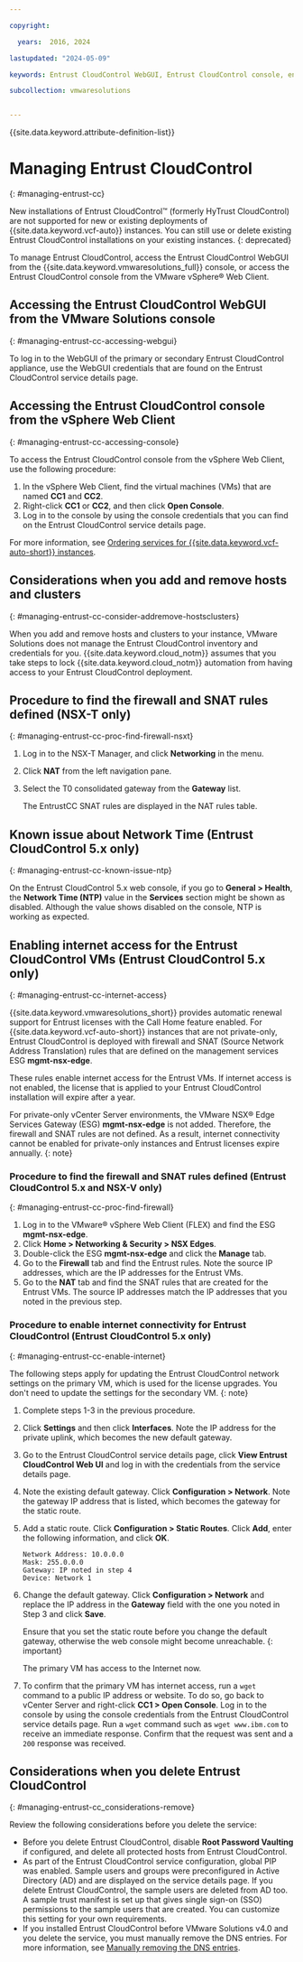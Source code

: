 ```yaml
---

copyright:

  years:  2016, 2024

lastupdated: "2024-05-09"

keywords: Entrust CloudControl WebGUI, Entrust CloudControl console, enable internet Entrust CloudControl

subcollection: vmwaresolutions


---
```


{{site.data.keyword.attribute-definition-list}}

# Managing Entrust CloudControl
{: #managing-entrust-cc}

New installations of Entrust CloudControl™ (formerly HyTrust CloudControl) are not supported for new or existing deployments of {{site.data.keyword.vcf-auto}} instances. You can still use or delete existing Entrust CloudControl installations on your existing instances.
{: deprecated}

To manage Entrust CloudControl, access the Entrust CloudControl WebGUI from the {{site.data.keyword.vmwaresolutions_full}} console, or access the Entrust CloudControl console from the VMware vSphere® Web Client.

## Accessing the Entrust CloudControl WebGUI from the VMware Solutions console
{: #managing-entrust-cc-accessing-webgui}

To log in to the WebGUI of the primary or secondary Entrust CloudControl appliance, use the WebGUI credentials that are found on the Entrust CloudControl service details page.

## Accessing the Entrust CloudControl console from the vSphere Web Client
{: #managing-entrust-cc-accessing-console}

To access the Entrust CloudControl console from the vSphere Web Client, use the following procedure:
1. In the vSphere Web Client, find the virtual machines (VMs) that are named **CC1** and **CC2**.
2. Right-click **CC1** or **CC2**, and then click **Open Console**.
3. Log in to the console by using the console credentials that you can find on the Entrust CloudControl service details page.

For more information, see [Ordering services for {{site.data.keyword.vcf-auto-short}} instances](/docs/vmwaresolutions?topic=vmwaresolutions-vc_addingservices).

## Considerations when you add and remove hosts and clusters
{: #managing-entrust-cc-consider-addremove-hostsclusters}

When you add and remove hosts and clusters to your instance, VMware Solutions does not manage the Entrust CloudControl inventory and credentials for you. {{site.data.keyword.cloud_notm}} assumes that you take steps to lock {{site.data.keyword.cloud_notm}} automation from having access to your Entrust CloudControl deployment.

## Procedure to find the firewall and SNAT rules defined (NSX-T only)
{: #managing-entrust-cc-proc-find-firewall-nsxt}

1. Log in to the NSX-T Manager, and click **Networking** in the menu.
2. Click **NAT** from the left navigation pane.
3. Select the T0 consolidated gateway from the **Gateway** list.

   The EntrustCC SNAT rules are displayed in the NAT rules table.

## Known issue about Network Time (Entrust CloudControl 5.x only)
{: #managing-entrust-cc-known-issue-ntp}

On the Entrust CloudControl 5.x web console, if you go to **General > Health**, the **Network Time (NTP)** value in the **Services** section might be shown as disabled. Although the value shows disabled on the console, NTP is working as expected.

## Enabling internet access for the Entrust CloudControl VMs (Entrust CloudControl 5.x only)
{: #managing-entrust-cc-internet-access}

{{site.data.keyword.vmwaresolutions_short}} provides automatic renewal support for Entrust licenses with the Call Home feature enabled. For {{site.data.keyword.vcf-auto-short}} instances that are not private-only, Entrust CloudControl is deployed with firewall and SNAT (Source Network Address Translation) rules that are defined on the management services ESG **mgmt-nsx-edge**.

These rules enable internet access for the Entrust VMs. If internet access is not enabled, the license that is applied to your Entrust CloudControl installation will expire after a year.

For private-only vCenter Server environments, the VMware NSX® Edge Services Gateway (ESG) **mgmt-nsx-edge** is not added. Therefore, the firewall and SNAT rules are not defined. As a result, internet connectivity cannot be enabled for private-only instances and Entrust licenses expire annually.
{: note}

### Procedure to find the firewall and SNAT rules defined (Entrust CloudControl 5.x and NSX-V only)
{: #managing-entrust-cc-proc-find-firewall}

1. Log in to the VMware® vSphere Web Client (FLEX) and find the ESG **mgmt-nsx-edge**.
2. Click **Home > Networking & Security > NSX Edges**.
3. Double-click the ESG **mgmt-nsx-edge** and click the **Manage** tab.
4. Go to the **Firewall** tab and find the Entrust rules. Note the source IP addresses, which are the IP addresses for the Entrust VMs.
5. Go to the **NAT** tab and find the SNAT rules that are created for the Entrust VMs. The source IP addresses match the IP addresses that you noted in the previous step.

### Procedure to enable internet connectivity for Entrust CloudControl (Entrust CloudControl 5.x only)
{: #managing-entrust-cc-enable-internet}

The following steps apply for updating the Entrust CloudControl network settings on the primary VM, which is used for the license upgrades. You don't need to update the settings for the secondary VM.
{: note}

1. Complete steps 1-3 in the previous procedure.
2. Click **Settings** and then click **Interfaces**. Note the IP address for the private uplink, which becomes the new default gateway.
3. Go to the Entrust CloudControl service details page, click **View Entrust CloudControl Web UI** and log in with the credentials from the service details page.
4. Note the existing default gateway. Click **Configuration > Network**. Note the gateway IP address that is listed, which becomes the gateway for the static route.
5. Add a static route. Click **Configuration > Static Routes**. Click **Add**, enter the following information, and click **OK**.

   ```text
   Network Address: 10.0.0.0
   Mask: 255.0.0.0
   Gateway: IP noted in step 4
   Device: Network 1
   ```

6. Change the default gateway. Click **Configuration > Network** and replace the IP address in the **Gateway** field with the one you noted in Step 3 and click **Save**. 

   Ensure that you set the static route before you change the default gateway, otherwise the web console might become unreachable.
   {: important}

   The primary VM has access to the Internet now.

7. To confirm that the primary VM has internet access, run a `wget` command to a public IP address or website. To do so, go back to vCenter Server and right-click **CC1 > Open Console**. Log in to the console by using the console credentials from the Entrust CloudControl service details page. Run a `wget` command such as `wget www.ibm.com` to receive an immediate response. Confirm that the request was sent and a `200` response was received.

## Considerations when you delete Entrust CloudControl
{: #managing-entrust-cc_considerations-remove}

Review the following considerations before you delete the service:
* Before you delete Entrust CloudControl, disable **Root Password Vaulting** if configured, and delete all protected hosts from Entrust CloudControl.
* As part of the Entrust CloudControl service configuration, global PIP was enabled. Sample users and groups were preconfigured in Active Directory (AD) and are displayed on the service details page. If you delete Entrust CloudControl, the sample users are deleted from AD too. A sample trust manifest is set up that gives single sign-on (SSO) permissions to the sample users that are created. You can customize this setting for your own requirements.
* If you installed Entrust CloudControl before VMware Solutions v4.0 and you delete the service, you must manually remove the DNS entries. For more information, see [Manually removing the DNS entries](/docs/vmwaresolutions?topic=vmwaresolutions-vc_deletingservices#vc_deletingservices-DNS-entries).
